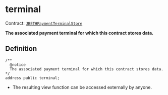 # terminal

Contract: [`JBETHPaymentTerminalStore`](../)​‌

**The associated payment terminal for which this contract stores data.**

## Definition

```solidity
/** 
  @notice
  The associated payment terminal for which this contract stores data.
*/
address public terminal;
```

* The resulting view function can be accessed externally by anyone. 